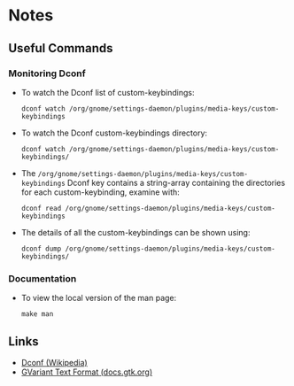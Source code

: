 # Notes

## Useful Commands

### Monitoring Dconf

- To watch the Dconf list of custom-keybindings:
  ```shell
  dconf watch /org/gnome/settings-daemon/plugins/media-keys/custom-keybindings
  ```
- To watch the Dconf custom-keybindings directory:
  ```shell
  dconf watch /org/gnome/settings-daemon/plugins/media-keys/custom-keybindings/
  ```
- The `/org/gnome/settings-daemon/plugins/media-keys/custom-keybindings` Dconf key contains a string-array containing
  the directories for each custom-keybinding, examine with:
  ```shell
  dconf read /org/gnome/settings-daemon/plugins/media-keys/custom-keybindings
  ```
- The details of all the custom-keybindings can be shown using:
  ```shell
  dconf dump /org/gnome/settings-daemon/plugins/media-keys/custom-keybindings/
  ```

### Documentation
- To view the local version of the man page:
  ```shell
  make man
  ```


## Links

- [Dconf (Wikipedia)](https://en.wikipedia.org/wiki/Dconf)
- [GVariant Text Format (docs.gtk.org)](https://docs.gtk.org/glib/gvariant-text-format.html)
